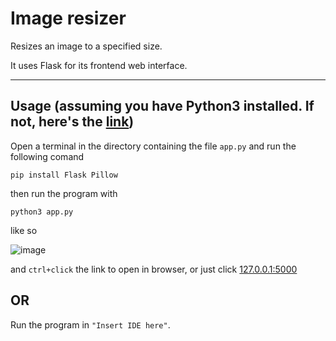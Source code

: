 # Image resizer

Resizes an image to a specified size.

It uses Flask for its frontend web interface.

---

## Usage (assuming you have Python3 installed. If not, here's the [link](https://www.python.org/downloads/))

Open a terminal in the directory containing the file `app.py` and run the following comand
```python3
pip install Flask Pillow
```
then run the program with

```python3
python3 app.py
```
like so

![image](https://github.com/user-attachments/assets/af09dafc-5f90-4618-b587-de155e59ddd3)

and `ctrl+click` the link to open in browser, or just click [127.0.0.1:5000](http://127.0.0.1:5000)

## OR

Run the program in `"Insert IDE here"`.
